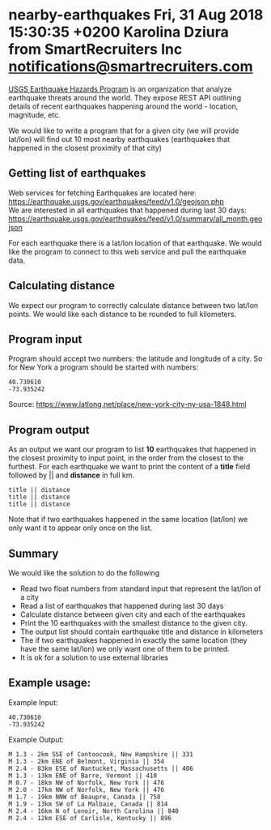 # nearby-earthquakes Fri, 31 Aug 2018 15:30:35 +0200 Karolina Dziura from SmartRecruiters Inc <notifications@smartrecruiters.com>
[USGS Earthquake Hazards Program](https://earthquake.usgs.gov/aboutus/) is an organization that analyze earthquake threats around the world. They expose REST API outlining details of recent earthquakes happening around the world - location, magnitude, etc.  
  
We would like to write a program that for a given city (we will provide lat/lon) will find out 10 most nearby earthquakes (earthquakes that happened in the closest proximity of that city)  

## Getting list of earthquakes
Web services for fetching Earthquakes are located here: https://earthquake.usgs.gov/earthquakes/feed/v1.0/geojson.php  
We are interested in all earthquakes that happened during last 30 days: https://earthquake.usgs.gov/earthquakes/feed/v1.0/summary/all_month.geojson  

For each earthquake there is a lat/lon location of that earthquake. We would like the program to connect to this web service and pull the earthquake data.

## Calculating distance
We expect our program to correctly calculate distance between two lat/lon points. We would like each distance to be rounded to full kilometers.

## Program input
Program should accept two numbers: the latitude and longitude of a city. So for New York a program should be started with numbers:  
```
40.730610  
-73.935242  
```
Source: https://www.latlong.net/place/new-york-city-ny-usa-1848.html

## Program output 
As an output we want our program to list **10** earthquakes that happened in the closest proximity to input point, in the order from the closest to the furthest. For each earthquake we want to print the content of a **title** field followed by || and **distance** in full km.  
```
title || distance  
title || distance  
title || distance  
```

Note that if two earthquakes happened in the same location (lat/lon) we only want it to appear only once on the list. 

## Summary
We would like the solution to do the following
* Read two float numbers from standard input that represent the lat/lon of a city
* Read a list of earthquakes that happened during last 30 days
* Calculate distance between given city and each of the earthquakes
* Print the 10 earthquakes with the smallest distance to the given city. 
* The output list should contain earthquake title and distance in kilometers
* The if two earthquakes happened in exactly the same location (they have the same lat/lon) we only want one of them to be printed.
* It is ok for a solution to use external libraries

## Example usage: 
Example Input:  
```
40.730610  
-73.935242  
```

Example Output:
```
M 1.3 - 2km SSE of Contoocook, New Hampshire || 331  
M 1.3 - 2km ENE of Belmont, Virginia || 354  
M 2.4 - 83km ESE of Nantucket, Massachusetts || 406  
M 1.3 - 13km ENE of Barre, Vermont || 410  
M 0.7 - 18km NW of Norfolk, New York || 476  
M 2.0 - 17km NW of Norfolk, New York || 476  
M 1.7 - 19km NNW of Beaupre, Canada || 758  
M 1.9 - 13km SW of La Malbaie, Canada || 814  
M 2.4 - 16km N of Lenoir, North Carolina || 840  
M 2.4 - 12km ESE of Carlisle, Kentucky || 896  
```
